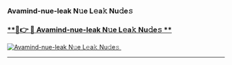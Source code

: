 ### Avamind-nue-leak N𝚞e L𝚎a𝚔 Nu𝚍e𝚜   

### [ **🔗👉 🔴 Avamind-nue-leak N𝚞e L𝚎a𝚔 Nu𝚍e𝚜 **](https://taap.it/xNRuk4)  

[![Avamind-nue-leak N𝚞e L𝚎a𝚔 Nu𝚍e𝚜 ](https://i.imgur.com/0qMVB7G.gif)](https://taap.it/xNRuk4)  

___  
